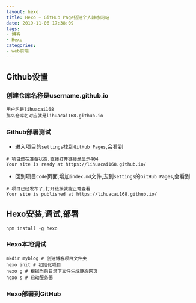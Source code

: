 ```yaml
---
layout: hexo
title: Hexo + GitHub Page搭建个人静态网站
date: 2019-11-06 17:38:09
tags:
- 博客
- Hexo
categories:
- web前端
---
```

## Github设置
### 创建仓库名称是username.github.io
```
用户名是lihuacai168
那么仓库名对应就是lihuacai168.github.io
```
### Github部署测试
- 进入项目的`settings`找到`GitHub Pages`,会看到
```
# 项目还在准备状态,直接打开链接是显示404
Your site is ready at https://lihuacai168.github.io/
```
- 回到项目`Code`页面,增加`index.md`文件,去到`settings`的`GitHub Pages`,会看到
```
# 项目已经发布了,打开链接就能正常查看
Your site is published at https://lihuacai168.github.io/
```

## Hexo安装,调试,部署
```
npm install -g hexo
```

### Hexo本地调试
```
mkdir myblog # 创建博客项目文件夹
hexo init # 初始化项目
hexo g # 根据当前目录下文件生成静态网页
hexo s # 启动服务器
``` 
### Hexo部署到GitHub